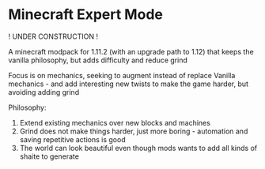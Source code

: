 # Minecraft Expert Mode

! UNDER CONSTRUCTION !

A minecraft modpack for 1.11.2 (with an upgrade path to 1.12) that keeps the vanilla philosophy, but adds difficulty and reduce grind

Focus is on mechanics, seeking to augment instead of replace Vanilla mechanics - and add interesting new twists to make the game harder, but avoiding adding grind

Philosophy:
1. Extend existing mechanics over new blocks and machines
2. Grind does not make things harder, just more boring - automation and saving repetitive actions is good
3. The world can look beautiful even though mods wants to add all kinds of shaite to generate
